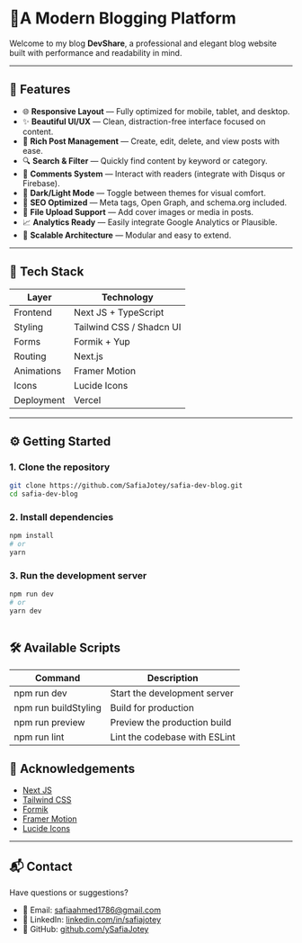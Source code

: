 # 📝A Modern Blogging Platform

Welcome to my blog **DevShare**, a professional and elegant blog website built with performance and readability in mind. 

---

## 🚀 Features

- 🌐 **Responsive Layout** — Fully optimized for mobile, tablet, and desktop.
- ✨ **Beautiful UI/UX** — Clean, distraction-free interface focused on content.
- 📝 **Rich Post Management** — Create, edit, delete, and view posts with ease.
- 🔍 **Search & Filter** — Quickly find content by keyword or category.
- 💬 **Comments System** — Interact with readers (integrate with Disqus or Firebase).
- 🌙 **Dark/Light Mode** — Toggle between themes for visual comfort.
- 🔗 **SEO Optimized** — Meta tags, Open Graph, and schema.org included.
- 📁 **File Upload Support** — Add cover images or media in posts.
- 📈 **Analytics Ready** — Easily integrate Google Analytics or Plausible.
- 🧩 **Scalable Architecture** — Modular and easy to extend.

---

## 🧰 Tech Stack

| Layer        | Technology                        |
|--------------|-----------------------------------|
| Frontend     | Next JS + TypeScript              |
| Styling      | Tailwind CSS / Shadcn UI          |
| Forms        | Formik + Yup                      |
| Routing      |  Next.js                          |
| Animations   | Framer Motion                     |
| Icons        | Lucide Icons                      |
| Deployment   | Vercel                            |




---

## ⚙️ Getting Started

### 1. Clone the repository

```bash
git clone https://github.com/SafiaJotey/safia-dev-blog.git
cd safia-dev-blog

```


### 2. Install dependencies



```bash
npm install
# or
yarn


```

### 3. Run the development server



```bash
npm run dev
# or
yarn dev



```




## 🛠️ Available Scripts
|Command              | Description                       |
|---------------------|-----------------------------------|
| npm run dev         | Start the development server      |
| npm run buildStyling| Build for production              |
| npm run preview     | Preview the production build      |
| npm run lint        | Lint the codebase with ESLint     |



## 🙌 Acknowledgements

- [Next JS](https://reactjs.org/)
- [Tailwind CSS](https://tailwindcss.com/)
- [Formik](https://formik.org/)
- [Framer Motion](https://www.framer.com/motion/)
- [Lucide Icons](https://lucide.dev/)


---

## 📬 Contact

Have questions or suggestions?

- 📧 Email: [safiaahmed1786@gmail.com](mailto:safiaahmed1786@gmail.com)  
- 🔗 LinkedIn: [linkedin.com/in/safiajotey](https://www.linkedin.com/in/safiajotey/)  
- 🐙 GitHub: [github.com/ySafiaJotey](https://github.com/SafiaJotey)
